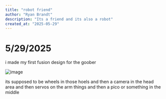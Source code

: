```yaml
---
title: "robot friend"
author: "Ryan Brandt"
description: "Its a friend and its also a robot"
created_at: "2025-05-29"
---
```

# 5/29/2025
  i made my first fusion design for the goober

![image](https://github.com/user-attachments/assets/ad031202-d8a5-42d4-9e48-c61a10720b22)

its supposed to be wheels in those hoels and then a camera in the head area and then servos on the arm things and then a pico or something in the middle
